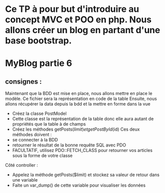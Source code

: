 # Ce TP à pour but d'introduire au concept MVC et POO en php. Nous allons créer un blog en partant d'une base bootstrap.

# MyBlog partie 6
## consignes : 
Maintenant que la BDD est mise en place, nous allons mettre en place le modèle. Ce fichier sera la représentation en code de la table
Ensuite, nous allons récupérer la data depuis la bdd et la mettre en forme dans la vue

- Créez la classe PostModel
- Cette classe est la représentation de la table donc elle aura autant de propriétés que la table à de champs
- Créez les méthodes getPosts($limit) et getPostById($id)
Ces deux méthodes doivent :  
- se connecter à la BDD
- retourner le résultat de la bonne requête SQL avec PDO
- FACULTATIF, utilisez PDO::FETCH_CLASS pour retourner vos articles sous la forme de votre classe 

Côté controller :
- Appelez la méthode getPosts($limit) et stockez sa valeur de retour dans une variable
- Faite un var_dump() de cette variable pour visualiser les données


